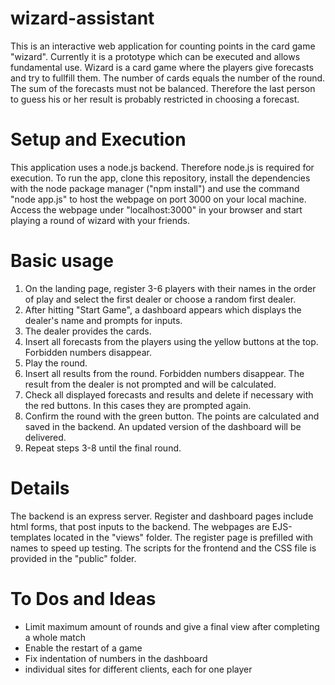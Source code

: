 # wizard-assistant

This is an interactive web application for counting points in the card game "wizard".
Currently it is a prototype which can be executed and allows fundamental use.
Wizard is a card game where the players give forecasts and try to fullfill them.
The number of cards equals the number of the round.
The sum of the forecasts must not be balanced. Therefore the last person to guess his or her result is probably restricted in choosing a forecast.

# Setup and Execution

This application uses a node.js backend. Therefore node.js is required for execution.
To run the app, clone this repository, install the dependencies with the node package manager ("npm install") and use the
command "node app.js" to host the webpage on port 3000 on your local machine.
Access the webpage under "localhost:3000" in your browser and start playing a round of wizard with your friends.

# Basic usage

1. On the landing page, register 3-6 players with their names in the order of play and select the first dealer or choose a random first dealer.
2. After hitting "Start Game", a dashboard appears which displays the dealer's name and prompts for inputs.
3. The dealer provides the cards.
4. Insert all forecasts from the players using the yellow buttons at the top. Forbidden numbers disappear.
5. Play the round.
6. Insert all results from the round. Forbidden numbers disappear. The result from the dealer is not prompted and will be calculated.
7. Check all displayed forecasts and results and delete if necessary with the red buttons. In this cases they are prompted again.
8. Confirm the round with the green button. The points are calculated and saved in the backend. An updated version of the dashboard will be delivered.
9. Repeat steps 3-8 until the final round.

# Details

The backend is an express server. Register and dashboard pages include html forms, that post inputs to the backend.
The webpages are EJS-templates located in the "views" folder. The register page is prefilled with names to speed up testing.
The scripts for the frontend and the CSS file is provided in the "public" folder. 


# To Dos and Ideas

- Limit maximum amount of rounds and give a final view after completing a whole match
- Enable the restart of a game
- Fix indentation of numbers in the dashboard
- individual sites for different clients, each for one player
